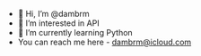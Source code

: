 - 👋 Hi, I’m @dambrm
- 👀 I’m interested in API
- 🌱 I’m currently learning Python
- You can reach me here - dambrm@icloud.com



<!---
dambrm/dambrm is a ✨ special ✨ repository because its `README.md` (this file) appears on your GitHub profile.
You can click the Preview link to take a look at your changes.
--->
